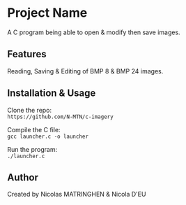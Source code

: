 # Project Name

A C program being able to open & modify then save images. 

## Features
Reading, Saving & Editing of BMP 8 & BMP 24 images.

## Installation & Usage

Clone the repo:  
`https://github.com/N-MTN/c-imagery`

Compile the C file:  
`gcc launcher.c -o launcher`

Run the program:  
`./launcher.c`

## Author

Created by Nicolas MATRINGHEN & Nicola D'EU